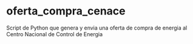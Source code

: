 # oferta_compra_cenace
Script de Python que genera y envia una oferta de compra de energia al Centro Nacional de Control de Energia
